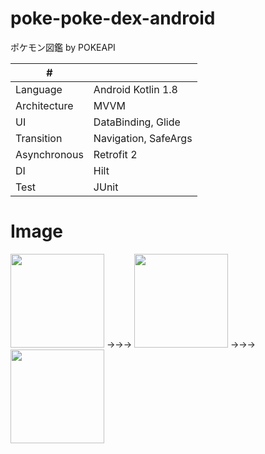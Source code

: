 # poke-poke-dex-android
ポケモン図鑑 by POKEAPI 

| # | |
| ---- | ---- |
| Language| Android Kotlin 1.8 |
| Architecture | MVVM |
| UI | DataBinding, Glide |
| Transition | Navigation, SafeArgs |
| Asynchronous | Retrofit 2 |
| DI | Hilt |
| Test | JUnit |

# Image
<img width=150 src="https://github.com/kuskyst/poke-poke-dex-ios/assets/126965999/21025d76-4361-4a25-afe7-ff8c4d46f545">
→→→
<img width=150 src="https://github.com/kuskyst/poke-poke-dex-ios/assets/126965999/48d5091b-b7a2-414c-86e0-28e3d9b4d6d6">
→→→
<img width=150 src="https://github.com/kuskyst/poke-poke-dex-ios/assets/126965999/2b2b4257-f37c-4fde-a276-617bff09edde">
